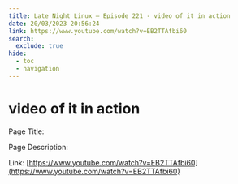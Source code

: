 ```yaml
---
title: Late Night Linux – Episode 221 - video of it in action
date: 20/03/2023 20:56:24
link: https://www.youtube.com/watch?v=EB2TTAfbi60
search:
  exclude: true
hide:
  - toc
  - navigation
---
```


# video of it in action

Page Title: 

Page Description:  

Link: [https://www.youtube.com/watch?v=EB2TTAfbi60](https://www.youtube.com/watch?v=EB2TTAfbi60)